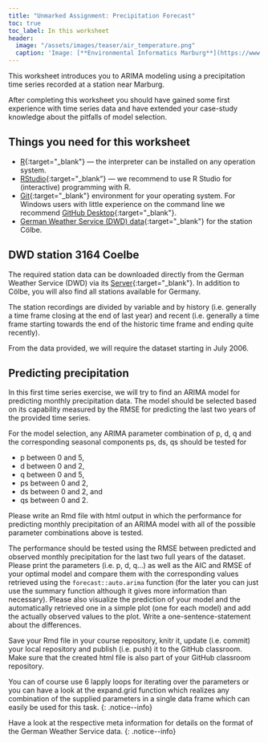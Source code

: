```yaml
---
title: "Unmarked Assignment: Precipitation Forecast"
toc: true
toc_label: In this worksheet
header:
  image: "/assets/images/teaser/air_temperature.png"
  caption: 'Image: [**Environmental Informatics Marburg**](https://www.uni-marburg.de/en/fb19/disciplines/physisch/environmentalinformatics)'
---
```


This worksheet introduces you to ARIMA modeling using a precipitation time series recorded at a station near Marburg.

After completing this worksheet you should have gained some first experience with time series data and have extended your case-study knowledge about the pitfalls of model selection.

## Things you need for this worksheet
  * [R](https://cran.r-project.org/){:target="_blank"} — the interpreter can be installed on any operation system.
  * [RStudio](https://www.rstudio.com/){:target="_blank"} — we recommend to use R Studio for (interactive) programming with R.
  * [Git](https://git-scm.com/downloads){:target="_blank"} environment for your operating system. For Windows users with little experience on the command line we recommend [GitHub Desktop](https://desktop.github.com/){:target="_blank"}.
  * [German Weather Service (DWD) data](https://opendata.dwd.de/climate_environment/CDC/observations_germany){:target="_blank"} for the station Cölbe.


## DWD station 3164 Coelbe
The required station data can be downloaded directly from the German Weather Service (DWD) via its [Server](https://opendata.dwd.de/climate_environment/CDC/observations_germany/climate/hourly/){:target="_blank"}. 
In addition to Cölbe, you will also find all stations available for Germany.

The station recordings are divided by variable and by history (i.e. generally a time frame closing at the end of last year) 
and recent (i.e. generally a time frame starting towards the end of the historic time frame and ending quite recently).

From the data provided, we will require the dataset starting in July 2006. 


## Predicting precipitation
In this first time series exercise, we will try to find an ARIMA model for predicting monthly precipitation data. 
The model should be selected based on its capability measured by the RMSE for predicting the last two years of the provided time series.

For the model selection, any ARIMA parameter combination of p, d, q and the corresponding seasonal components ps, ds, qs should be tested for

* p between 0 and 5,
* d between 0 and 2,
* q between 0 and 5,
* ps between 0 and 2,
* ds between 0 and 2, and
* qs between 0 and 2.


Please write an Rmd file with html output in which the performance for predicting monthly precipitation of an ARIMA model with all of the possible parameter combinations above is tested. 

The performance should be tested using the RMSE between predicted and observed monthly precipitation for the last two full years of the dataset. 
Please print the parameters (i.e. p, d, q...) as well as the AIC and RMSE of your optimal model and compare them with the corresponding values retrieved using the ``forecast::auto.arima`` function 
(for the later you can just use the summary function although it gives more information than necessary). 
Please also visualize the prediction of your model and the automatically retrieved one in a simple plot (one for each model) and add the actually observed values to the plot. 
Write a one-sentence-statement about the differences.

Save your Rmd file in your course repository, knitr it, update (i.e. commit) your local repository and publish (i.e. push) it to the GitHub classroom. 
Make sure that the created html file is also part of your GitHub classroom repository.

You can of course use 6 lapply loops for iterating over the parameters or you can have a look at the expand.grid function which realizes any combination of the supplied parameters in a single data frame which can easily be used for this task.
{: .notice--info}

Have a look at the respective meta information for details on the format of the German Weather Service data.
{: .notice--info}





